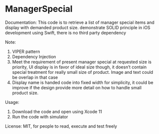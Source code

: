 # ManagerSpecial

Documentation:
This code is to retrieve a list of manager special items and display with demanded product size. demonstrate SOLID principle in iOS development using Swift, there is no third party dependency

Note:
1. VIPER pattern
2. Dependency Injection
3. Meet the requirement of present manager special at requested size is priority, UI display is in favor of ideal size though, it doesn’t contain special treatment for really small size of product. Image and text could be overlap in that case
4. Display name is handed code into fixed width for simplicity, it could be improve if the design provide more detail on how to handle small product size. 

Usage:
1. Download the code and open using Xcode 11
2. Run the code with simulator

License:
MIT, for people to read, execute and test freely
